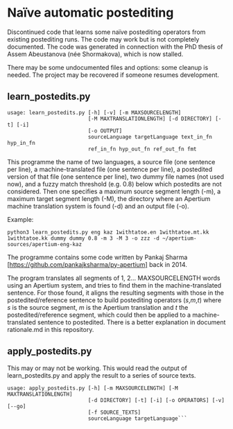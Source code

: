 # Naïve automatic postediting

Discontinued code that learns some naïve postediting operators from existing postediting runs.
The code may work but is not completely documented. The code was generated in connection with the PhD thesis of Assem Abeustanova (née Shormakova), which is now stalled.

There may be some undocumented files and options: some cleanup is needed. The project may be recovered if someone resumes development. 

## learn_postedits.py

```
usage: learn_postedits.py [-h] [-v] [-m MAXSOURCELENGTH]
                          [-M MAXTRANSLATIONLENGTH] [-d DIRECTORY] [-t] [-i]
                          [-o OUTPUT]
                          sourceLanguage targetLanguage text_in_fn hyp_in_fn
                          ref_in_fn hyp_out_fn ref_out_fn fmt
```
This programme the name of two languages, a source file (one sentence per line), a machine-translated file (one sentence per line), a postedited version of that file (one sentence per line), two dummy file names (not used now), and a fuzzy match threshold (e.g. 0.8) below which postedits are not considered. Then one specifies a maximum source segment length (-m), a maximum target segment length (-M), the directory where an Apertium machine translation system is found (-d) and an output file (-o).

Example:
```
python3 learn_postedits.py eng kaz 1withtatoe.en 1withtatoe.mt.kk 1withtatoe.kk dummy dummy 0.8 -m 3 -M 3 -o zzz -d ~/apertium-sources/apertium-eng-kaz
```

The programme contains some code written by Pankaj Sharma [https://github.com/pankajksharma/py-apertium] back in 2014.

The program translates all segments of 1, 2... MAXSOURCELENGTH words using an Apertium system, and tries to find them in the machine-translated sentence. For those found, it aligns the resulting segments with those in the postedited/reference sentence to build postediting operators (*s*,*m*,*t*) where *s* is the source segment, *m* is the Apertium translation and *t* the postedited/reference segment, which could then be applied to a machine-translated sentence to postedited. There is a better explanation in document rationale.md  in this repository.

## apply_postedits.py

This may or may not be working. This would read the output of learn_postedits.py  and apply the result to a series of source texts.

```
usage: apply_postedits.py [-h] [-m MAXSOURCELENGTH] [-M MAXTRANSLATIONLENGTH]
                          [-d DIRECTORY] [-t] [-i] [-o OPERATORS] [-v] [--go]
                          [-f SOURCE_TEXTS]
                          sourceLanguage targetLanguage```
```

